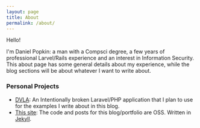 ```yaml
---
layout: page
title: About
permalink: /about/
---
```


Hello!

I'm Daniel Popkin: a man with a Compsci degree, a few years of professional Larvel/Rails experience and an interest in Information Security. This about page has some general details about my experience, while the blog sections will be about whatever I want to write about.

### Personal Projects
- [DVLA](https://github.com/dpopkin/DVLA): An Intentionally broken Laravel/PHP application that I plan to use for the examples I write about in this blog.
- [This site](https://github.com/dpopkin/dpopkin.github.io): The code and posts for this blog/portfolio are OSS. Written in [Jekyll](https://jekyllrb.com/).